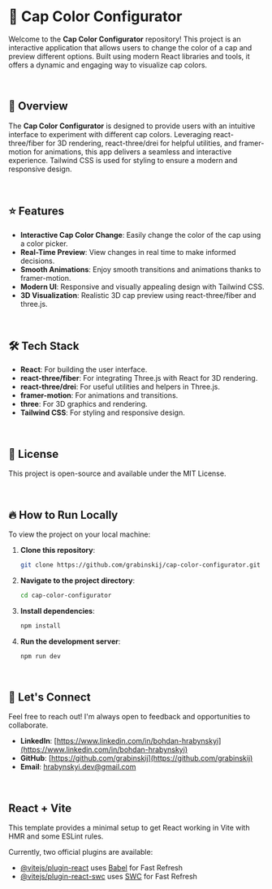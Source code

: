 # 🎨 Cap Color Configurator

Welcome to the **Cap Color Configurator** repository! This project is an interactive application that allows users to change the color of a cap and preview different options. Built using modern React libraries and tools, it offers a dynamic and engaging way to visualize cap colors.

<br>

## 🌟 Overview

The **Cap Color Configurator** is designed to provide users with an intuitive interface to experiment with different cap colors. Leveraging react-three/fiber for 3D rendering, react-three/drei for helpful utilities, and framer-motion for animations, this app delivers a seamless and interactive experience. Tailwind CSS is used for styling to ensure a modern and responsive design.

<br>

## ⭐ Features

- **Interactive Cap Color Change**: Easily change the color of the cap using a color picker.
- **Real-Time Preview**: View changes in real time to make informed decisions.
- **Smooth Animations**: Enjoy smooth transitions and animations thanks to framer-motion.
- **Modern UI**: Responsive and visually appealing design with Tailwind CSS.
- **3D Visualization**: Realistic 3D cap preview using react-three/fiber and three.js.

<br>

## 🛠️ Tech Stack

- **React**: For building the user interface.
- **react-three/fiber**: For integrating Three.js with React for 3D rendering.
- **react-three/drei**: For useful utilities and helpers in Three.js.
- **framer-motion**: For animations and transitions.
- **three**: For 3D graphics and rendering.
- **Tailwind CSS**: For styling and responsive design.

<br>

## 📝 License

This project is open-source and available under the MIT License.

<br>

## 🔥 How to Run Locally

To view the project on your local machine:

1. **Clone this repository**:
   ```bash
   git clone https://github.com/grabinskij/cap-color-configurator.git

2. **Navigate to the project directory**:
   ```bash
   cd cap-color-configurator

3. **Install dependencies**:
   ```bash
   npm install

4. **Run the development server**:
   ```bash
   npm run dev

<br>

## 🤝 Let's Connect

Feel free to reach out! I'm always open to feedback and opportunities to collaborate.
- **LinkedIn**: [https://www.linkedin.com/in/bohdan-hrabynskyi](https://www.linkedin.com/in/bohdan-hrabynskyi)
- **GitHub**: [https://github.com/grabinskij](https://github.com/grabinskij)
- **Email**: [hrabynskyi.dev@gmail.com](mailto:hrabynskyi.dev@gmail.com)

<br>

## React + Vite

This template provides a minimal setup to get React working in Vite with HMR and some ESLint rules.

Currently, two official plugins are available:

- [@vitejs/plugin-react](https://github.com/vitejs/vite-plugin-react/blob/main/packages/plugin-react/README.md) uses [Babel](https://babeljs.io/) for Fast Refresh
- [@vitejs/plugin-react-swc](https://github.com/vitejs/vite-plugin-react-swc) uses [SWC](https://swc.rs/) for Fast Refresh
